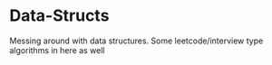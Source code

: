 # Data-Structs
Messing around with data structures. Some leetcode/interview type algorithms in here as well

